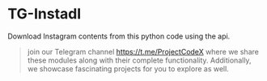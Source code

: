 # TG-Instadl

Download Instagram contents from this python code using the api.

> join our Telegram channel <https://t.me/ProjectCodeX>
where we share these modules along with their complete functionality. Additionally, we showcase fascinating projects for you to explore as well.
